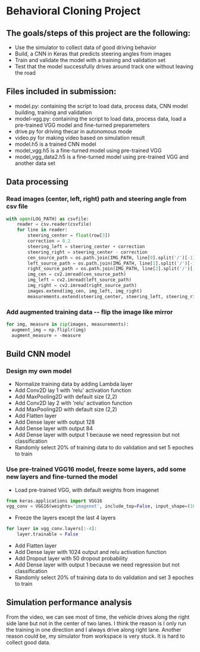 # Behavioral Cloning Project

## The goals/steps of this project are the following:
- Use the simulator to collect data of good driving behavior
- Build, a CNN in Keras that predicts steering angles from images
- Train and validate the model with a training and validation set
- Test that the model successfully drives around track one without leaving the road

## Files included in submission:
- model.py: containing the script to load data, process data, CNN model building, training and validation
- model-vgg.py: containing the script to load data, process data, load a pre-trained VGG model and fine-turned preparemeters
- drive.py for driving thecar in autonomous mode
- video.py for making video based on simulation result
- model.h5 is a trained CNN model
- model_vgg.h5 is a fine-turned model using pre-trained VGG
- model_vgg_data2.h5 is a fine-turned model using pre-trained VGG and another data set

## Data processing
### Read images (center, left, right) path and steering angle from csv file
```python
with open(LOG_PATH) as csvfile:
    reader = csv.reader(csvfile)
    for line in reader:
        steering_center = float(row[3])
        correction = 0.2
        steering_left = steering_center + correction
        steering_right = steering_center - correction
        cen_source_path = os.path.join(IMG_PATH, line[0].split('/')[-1]) # index 0 is center images
        left_source_path = os.path.join(IMG_PATH, line[1].split('/')[-1])
        right_source_path = os.path.join(IMG_PATH, line[2].split('/')[-1])
        img_cen = cv2.imread(cen_source_path)
        img_left = cv2.imread(left_source_path)
        img_right = cv2.imread(right_source_path)
        images.extend(img_cen, img_left, img_right)
        measurements.extend(steering_center, steering_left, steering_right)
```

### Add augmented training data -- flip the image like mirror
```python
for img, measure in zip(images, measurements):
  augment_img = np.fliplr(img)
  augment_measure = -measure
```

## Build CNN model
### Design my own model
- Normalize training data by adding Lambda layer
- Add Conv2D lay 1 with 'relu' activation function
- Add MaxPooling2D with default size (2,2)
- Add Conv2D lay 2 with 'relu' activation function
- Add MaxPooling2D with default size (2,2)
- Add Flatten layer
- Add Dense layer with output 128
- Add Dense layer with output 84
- Add Dense layer with output 1 because we need regression but not classification
- Randomly select 20% of training data to do validation and set 5 epoches to train

### Use pre-trained VGG16 model, freeze some layers, add some new layers and fine-turned the model
- Load pre-trained VGG, with default weights from imagenet
```python
from keras.applications import VGG16
vgg_conv = VGG16(weights='imagenet', include_top=False, input_shape=(160, 320, 3))
```
- Freeze the layers except the last 4 layers
```python
for layer in vgg_conv.layers[:-4]:
    layer.trainable = False
```
- Add Flatten layer
- Add Dense layer with 1024 output and relu activation function
- Add Dropout layer with 50 dropout probability
- Add Dense layer with output 1 because we need regression but not classification
- Randomly select 20% of training data to do validation and set 3 epoches to train
## Simulation performance analysis
From the video, we can see most of time, the vehicle drives along the right side lane but not in the center of two lanes. I think the reason is I only run the training in one direction and I always drive along right lane. Another reason could be, my simulator from workspace is very stuck. It is hard to collect good data.